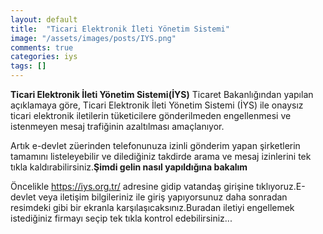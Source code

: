 ```yaml
---
layout: default
title:  "Ticari Elektronik İleti Yönetim Sistemi"
image: "/assets/images/posts/IYS.png"
comments: true
categories: iys
tags: []
--- 
```

**Ticari Elektronik İleti Yönetim Sistemi(İYS)**
Ticaret Bakanlığından yapılan açıklamaya göre, Ticari Elektronik İleti Yönetim Sistemi (İYS) ile onaysız ticari elektronik iletilerin tüketicilere gönderilmeden engellenmesi ve istenmeyen mesaj trafiğinin azaltılması amaçlanıyor.

Artık e-devlet züerinden telefonunuza izinli gönderim yapan şirketlerin tamamını listeleyebilir ve dilediğiniz takdirde arama ve mesaj izinlerini tek tıkla kaldırabilirsiniz.**Şimdi gelin nasıl yapıldığına bakalım**

Öncelikle <a href="https://iys.org.tr/"> https://iys.org.tr/ </a> adresine gidip vatandaş girişine tıklıyoruz.E-devlet veya iletişim bilgileriniz ile giriş yapıyorsunuz daha sonradan resimdeki gibi bir ekranla karşılaşıcaksınız.Buradan iletiyi engellemek istediğiniz firmayı seçip tek tıkla kontrol edebilirsiniz...

<div class="row">
	<div class="col-md-6">
		<img src="{{ site.baseurl }}{{ site.img }}firma.jpg" alt="" class="img-fluid"> 
	</div>
	<div class="col-md-6">
		<img src="{{ site.baseurl }}{{ site.img }}izin.png" alt="" class="img-fluid"> 		
	</div>
</div>